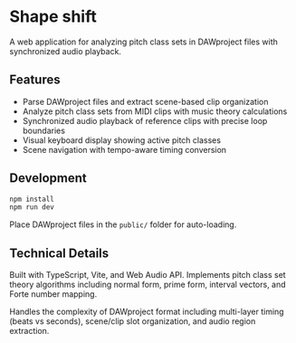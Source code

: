 # Shape shift

A web application for analyzing pitch class sets in DAWproject files with synchronized audio playback.

## Features

- Parse DAWproject files and extract scene-based clip organization
- Analyze pitch class sets from MIDI clips with music theory calculations
- Synchronized audio playback of reference clips with precise loop boundaries
- Visual keyboard display showing active pitch classes
- Scene navigation with tempo-aware timing conversion

## Development

```bash
npm install
npm run dev
```

Place DAWproject files in the `public/` folder for auto-loading.

## Technical Details

Built with TypeScript, Vite, and Web Audio API. Implements pitch class set theory algorithms including normal form, prime form, interval vectors, and Forte number mapping.

Handles the complexity of DAWproject format including multi-layer timing (beats vs seconds), scene/clip slot organization, and audio region extraction.
